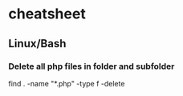 # cheatsheet

## Linux/Bash

### Delete all php files in folder and subfolder
find . -name "*.php" -type f -delete
